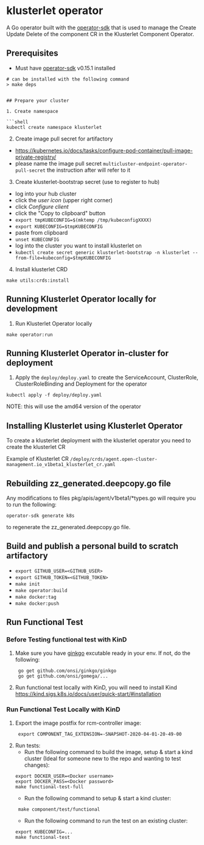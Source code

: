 # klusterlet operator

A Go operator built with the [operator-sdk](https://github.com/operator-framework/operator-sdk) that is used to manage the Create Update Delete of the component CR in the Klusterlet Component Operator.

## Prerequisites

- Must have [operator-sdk](https://github.com/operator-framework/operator-sdk) v0.15.1 installed

```shell
# can be installed with the following command
> make deps


## Prepare your cluster 

1. Create namespace

```shell
kubectl create namespace klusterlet
```

2. Create image pull secret for artifactory

- https://kubernetes.io/docs/tasks/configure-pod-container/pull-image-private-registry/
- please name the image pull secret `multicluster-endpoint-operator-pull-secret` the instruction after will refer to it

3. Create klusterlet-bootstrap secret (use to register to hub)

- log into your hub cluster
- click the *user icon* (upper right corner)
- click *Configure client*
- click the "Copy to clipboard" button
- `export tmpKUBECONFIG=$(mktemp /tmp/kubeconfigXXXX)`
- `export KUBECONFIG=$tmpKUBECONFIG`
- paste from clipboard
- `unset KUBECONFIG`
- log into the cluster you want to install klusterlet on
- `kubectl create secret generic klusterlet-bootstrap -n klusterlet --from-file=kubeconfig=$tmpKUBECONFIG`

4. Install klusterlet CRD

```shell
make utils:crds:install
```

## Running Klusterlet Operator locally for development

1. Run Klusterlet Operator locally

```shell
make operator:run
```

## Running Klusterlet Operator in-cluster for deployment

1. Apply the `deploy/deploy.yaml` to create the ServiceAccount, ClusterRole, ClusterRoleBinding and Deployment for the operator

```shell
kubectl apply -f deploy/deploy.yaml
```

NOTE: this will use the amd64 version of the operator

## Installing Klusterlet using Klusterlet Operator

To create a klusterlet deployment with the klusterlet operator you need to create the klusterlet CR

Example of Klusterlet CR `/deploy/crds/agent.open-cluster-management.io_v1beta1_klusterlet_cr.yaml`

## Rebuilding zz_generated.deepcopy.go file
Any modifications to files pkg/apis/agent/v1beta1/*types.go will require you to run the
following:
```
operator-sdk generate k8s
```
to regenerate the zz_generated.deepcopy.go file.

## Build and publish a personal build to scratch artifactory

- `export GITHUB_USER=<GITHUB_USER>`
- `export GITHUB_TOKEN=<GITHUB_TOKEN>`
- `make init`
- `make operator:build`
- `make docker:tag`
- `make docker:push`

## Run Functional Test

### Before Testing functional test with KinD

1. Make sure you have [ginkgo](https://onsi.github.io/ginkgo/) excutable ready in your env. If not, do the following:
   ```
    go get github.com/onsi/ginkgo/ginkgo
    go get github.com/onsi/gomega/...
   ```

2. Run functional test locally with KinD, you will need to install Kind https://kind.sigs.k8s.io/docs/user/quick-start/#installation

### Run Functional Test Locally with KinD

1. Export the image postfix for rcm-controller image:
   ```
    export COMPONENT_TAG_EXTENSION=-SNAPSHOT-2020-04-01-20-49-00
   ```
2. Run tests:
   - Run the following command to build the image, setup & start a kind cluster (Ideal for someone new to the repo and wanting to test changes):
    ```
    export DOCKER_USER=<Docker username>
    export DOCKER_PASS=<Docker password>
    make functional-test-full
   ```
   - Run the following command to setup & start a kind cluster:
   ```
    make component/test/functional
   ```
   - Run the following command to run the test on an existing cluster:
    ```
    export KUBECONFIG=...
    make functional-test
   ```
